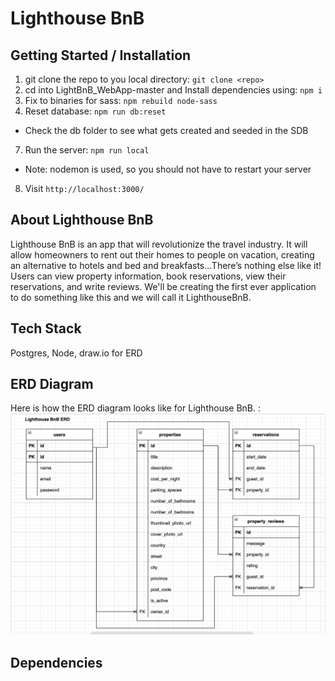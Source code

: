 Lighthouse BnB
=========
## Getting Started / Installation

1. git clone the repo to you local directory: `git clone <repo>`
2. cd into LightBnB_WebApp-master and Install dependencies using: `npm i`
3. Fix to binaries for sass: `npm rebuild node-sass`
4. Reset database: `npm run db:reset`
  - Check the db folder to see what gets created and seeded in the SDB
7. Run the server: `npm run local`
  - Note: nodemon is used, so you should not have to restart your server
8. Visit `http://localhost:3000/`

## About Lighthouse BnB
Lighthouse BnB is an app that will revolutionize the travel industry. It will allow homeowners to rent out their homes to people on vacation, creating an alternative to hotels and bed and breakfasts...There’s nothing else like it! Users can view property information, book reservations, view their reservations, and write reviews. We'll be creating the first ever application to do something like this and we will call it LighthouseBnB.

## Tech Stack
Postgres, Node, draw.io for ERD

## ERD Diagram

Here is how the ERD diagram looks like for Lighthouse BnB. : ![LHBnB ERD Diagram: ](https://github.com/bbashcode/LightBnB/blob/main/lhbnb_erd/LHBnB_ERD.png)


## Dependencies


